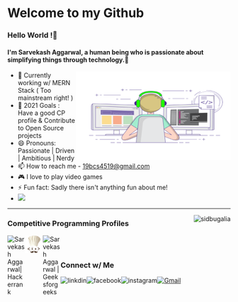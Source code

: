 

 
 <h1> Welcome to my Github </h1>

 <h3> Hello World !👋 </h3> 

 <h4>  I'm Sarvekash Aggarwal, a human being who is passionate about simplifying things through technology.👋 </h4>  
 
 <img align="right" alt="GIF" src="https://github.com/sarvekash/sarvekash/blob/main/assets/coding-freak.gif?raw=true" width="350" height="200" />

- 🌱 Currently working w/ MERN Stack ( Too mainstream right! )
- 🥅 2021 Goals : Have a good CP profile & Contribute to Open Source projects
- 😄 Pronouns: Passionate | Driven | Ambitious | Nerdy
- 📫 How to reach me - [19bcs4519@gmail.com](mailto:19bcs4519@gmail.com) 
- 🎮 I love to play video games
- ⚡ Fun fact: Sadly there isn't anything fun about me!
- ![](https://komarev.com/ghpvc/?username=uniquesarvekash&color=red)
<hr />

  <img align="right" src="https://github-readme-stats.vercel.app/api?username=sarvekash&show_icons=true&theme=dark" alt="sidbugalia" />


 ### Competitive Programming Profiles

<a href="https://www.hackerrank.com/uniquesarvekash">
  <img align="left" alt="Sarvekash Aggarwal| Hackerrank" width="40px" src="https://github.com/uniquesarvekash/uniquesarvekash/blob/main/assets/hr.svg" />
</a>
<a href="https://www.codechef.com/users/sarvekash">
  <img align="left" alt="Sarvekash Aggarwal | Codechef" width="40px" src="https://github.com/sarvekash/sarvekash/blob/main/assets/cc.png" />
</a>
<a href="https://auth.geeksforgeeks.org/user/uniquesarvekash/profile">
  <img align="left" alt="Sarvekash Aggarwal | Geeksforgeeks" width="40px" src="https://github.com/uniquesarvekash/uniquesarvekash/blob/main/assets/icons8-geeksforgeeks.svg" />
</a>
<br/>
<br/>

 ### Connect w/ Me

[<img align="left" alt="linkdin" src="https://img.shields.io/badge/LinkedIn-0077B5?style=for-the-badge&logo=linkedin&logoColor=white" />][linkedin]
[![Gmail](https://img.shields.io/badge/-gmail-%23D14836?style=for-the-badge&logo=Gmail&logoColor=white)](mailto:cse.19bcs4519@gmail.com)
[<img align="left" alt="facebook" src="https://img.shields.io/badge/Facebook-1877F2?style=for-the-badge&logo=facebook&logoColor=white" />][facebook]
[<img align="left" alt="instagram" src="https://img.shields.io/badge/Instagram-E4405F?style=for-the-badge&logo=instagram&logoColor=white" />][instagram]

[facebook]: https://www.facebook.com/sarvekash/
[instagram]: https://www.instagram.com/sarvekash/
[linkedin]: https://www.linkedin.com/in/uniquesarvekash/
